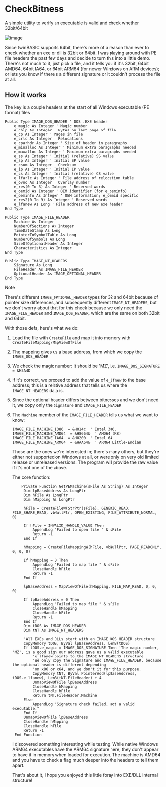 # CheckBitness
A simple utility to verify an executable is valid and check whether 32bit/64bit

![image](https://github.com/fafalone/CheckBitness/assets/7834493/a2193090-8835-45b4-bdbb-23df50a26218)


Since twinBASIC supports 64bit, there's more of a reason than ever to check whether an exe or dll is 32bit or 64bit. I was playing around with PE file headers the past few days and decide to turn this into a little demo. There's not much to it, just pick a file, and it tells you if it's 32bit, 64bit AMD64, 64bit IA64, or 64bit ARM64 (for newer Windows on ARM devices); or lets you know if there's a different signature or it couldn't process the file at all.

## How it works

The key is a couple headers at the start of all Windows executable (PE format) files

```vb6
Public Type IMAGE_DOS_HEADER ' DOS .EXE header
    e_magic As Integer ' Magic number
    e_cblp As Integer ' Bytes on last page of file
    e_cp As Integer ' Pages in file
    e_crlc As Integer ' Relocations
    e_cparhdr As Integer ' Size of header in paragraphs
    e_minalloc As Integer ' Minimum extra paragraphs needed
    e_maxalloc As Integer ' Maximum extra paragraphs needed
    e_ss As Integer ' Initial (relative) SS value
    e_sp As Integer ' Initial SP value
    e_csum As Integer ' Checksum
    e_ip As Integer ' Initial IP value
    e_cs As Integer ' Initial (relative) CS value
    e_lfarlc As Integer ' File address of relocation table
    e_ovno As Integer ' Overlay number
    e_res(0 To 3) As Integer ' Reserved words
    e_oemid As Integer ' OEM identifier (for e_oeminfo)
    e_oeminfo As Integer ' OEM information; e_oemid specific
    e_res2(0 To 9) As Integer ' Reserved words
    e_lfanew As Long ' File address of new exe header
End Type

Public Type IMAGE_FILE_HEADER
    Machine As Integer
    NumberOfSections As Integer
    TimeDateStamp As Long
    PointerToSymbolTable As Long
    NumberOfSymbols As Long
    SizeOfOptionalHeader As Integer
    Characteristics As Integer
End Type

Public Type IMAGE_NT_HEADERS
    Signature As Long
    FileHeader As IMAGE_FILE_HEADER
    OptionalHeader As IMAGE_OPTIONAL_HEADER
End Type
```

>[!NOTE]
>There's different `IMAGE_OPTIONAL_HEADER` types for 32 and 64bit because of pointer size differences, and subsequently different `IMAGE_NT_HEADERS`, but we don't worry about that for this check because we only need the `IMAGE_FILE_HEADER` and `IMAGE_DOS_HEADER`, which are the same on both 32bit and 64bit.

With those defs, here's what we do:

1. Load the file with `CreateFile` and map it into memory with `CreateFileMapping/MapViewOfFile`
2. The mapping gives us a base address, from which we copy the `IMAGE_DOS_HEADER`
3. We check the magic number: It should be 'MZ', i.e. `IMAGE_DOS_SIGNATURE  = &H5A4D`
4. If it's correct, we proceed to add the value of `e_lfnew` to the base address; this is a relative address that tells us where the `IMAGE_NT_HEADERS` data is.
5. Since the optional header differs between bitnesses and we don't need it, we copy only the `Signature` and `IMAGE_FILE_HEADER`
6. The `Machine` member of the `IMAGE_FILE_HEADER` tells us what we want to know:

   ```vb6
   IMAGE_FILE_MACHINE_I386  = &H014c  ' Intel 386.
   IMAGE_FILE_MACHINE_AMD64  = &H8664&  ' AMD64 (K8)
   IMAGE_FILE_MACHINE_IA64  = &H0200  ' Intel 64
   IMAGE_FILE_MACHINE_ARM64  = &HAA64&  ' ARM64 Little-Endian
   ```
   Those are the ones we're interested in; there's many others, but they're either not supported on Windows at all, or were only on very old limited release or unreleased versions. The program will provide the raw value if it's not one of the above.

   The core function:

   ```vb6
       Private Function GetPEMachine(sFile As String) As Integer
        Dim lpBaseAddress As LongPtr
        Dim hFile As LongPtr
        Dim hMapping As LongPtr
    
        hFile = CreateFileW(StrPtr(sFile), GENERIC_READ, FILE_SHARE_READ, vbNullPtr, OPEN_EXISTING, FILE_ATTRIBUTE_NORMAL, 0)

        If hFile = INVALID_HANDLE_VALUE Then
            AppendLog "Failed to open file " & sFile
            Return -1
        End If

        hMapping = CreateFileMappingW(hFile, vbNullPtr, PAGE_READONLY, 0, 0, 0)

        If hMapping = 0 Then
            AppendLog "Failed to map file " & sFile
            CloseHandle hFile
            Return -1
        End If

        lpBaseAddress = MapViewOfFile(hMapping, FILE_MAP_READ, 0, 0, 0)
    
        If lpBaseAddress = 0 Then
            AppendLog "Failed to map file " & sFile
            CloseHandle hMapping
            CloseHandle hFile
            Return -1
        End If
        Dim tDOS As IMAGE_DOS_HEADER
        Dim tNT As IMAGE_NT_HEADERS
    
        'All EXEs and DLLs start with an IMAGE_DOS_HEADER structure
        CopyMemory tDOS, ByVal lpBaseAddress, LenB(tDOS)
        If tDOS.e_magic = IMAGE_DOS_SIGNATURE Then 'The magic number, 'MZ', is a good sign our address gave us a valid executable
            'e_lfanew points to the IMAGE_NT_HEADERS structure
            'We only copy the Signature and IMAGE_FILE_HEADER, because the optional header is different depending
            'on x86 or x64, and we don't it for this purpose.
            CopyMemory tNT, ByVal PointerAdd(lpBaseAddress, tDOS.e_lfanew), LenB(tNT.FileHeader) + 4
            UnmapViewOfFile lpBaseAddress
            CloseHandle hMapping
            CloseHandle hFile
            Return tNT.FileHeader.Machine
        Else
            AppendLog "Signature check failed, not a valid executable."
        End If
        UnmapViewOfFile lpBaseAddress
        CloseHandle hMapping
        CloseHandle hFile
        Return -1
    End Function
   ```

   I discovered something interesting while testing. While native Windows ARM64 executables have the ARM64 signature here, they don't appear to have it in memory when loaded for execution. The machine is AMD64 and you have to check a flag much deeper into the headers to tell them apart.

   That's about it, I hope you enjoyed this little foray into EXE/DLL internal structure!
   
